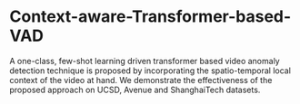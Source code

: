 # Context-aware-Transformer-based-VAD

A one-class, few-shot learning driven transformer based video anomaly detection technique is proposed by incorporating the spatio-temporal local context of the video at hand. We demonstrate the effectiveness of the proposed approach on UCSD, Avenue and ShanghaiTech datasets.

